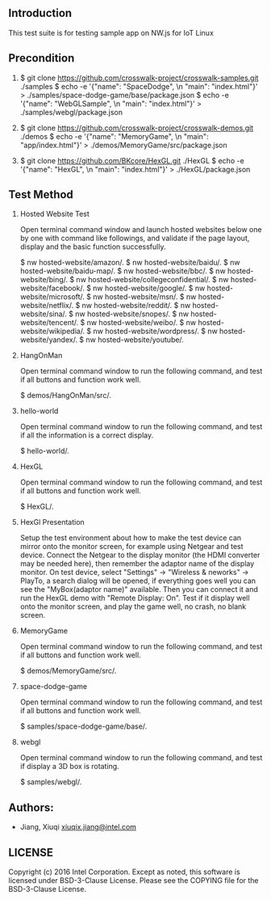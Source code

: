 ## Introduction

This test suite is for testing sample app on NW.js for IoT Linux

## Precondition

1. $ git clone https://github.com/crosswalk-project/crosswalk-samples.git ./samples
   $ echo -e '{"name": "SpaceDodge", \n "main": "index.html"}' > ./samples/space-dodge-game/base/package.json
   $ echo -e '{"name": "WebGLSample", \n "main": "index.html"}' > ./samples/webgl/package.json

2. $ git clone https://github.com/crosswalk-project/crosswalk-demos.git ./demos
   $ echo -e '{"name": "MemoryGame", \n "main": "app/index.html"}' > ./demos/MemoryGame/src/package.json

3. $ git clone https://github.com/BKcore/HexGL.git ./HexGL
   $ echo -e '{"name": "HexGL", \n "main": "index.html"}' > ./HexGL/package.json

## Test Method

1. Hosted Website Test
  
   Open terminal command window and launch hosted websites below one by one with command like followings,
   and validate if the page layout, display and the basic function successfully.
  
   $ nw hosted-website/amazon/.
   $ nw hosted-website/baidu/.
   $ nw hosted-website/baidu-map/.
   $ nw hosted-website/bbc/.
   $ nw hosted-website/bing/.
   $ nw hosted-website/collegeconfidential/.
   $ nw hosted-website/facebook/.
   $ nw hosted-website/google/.
   $ nw hosted-website/microsoft/.
   $ nw hosted-website/msn/.
   $ nw hosted-website/netflix/.
   $ nw hosted-website/reddit/.
   $ nw hosted-website/sina/.
   $ nw hosted-website/snopes/.
   $ nw hosted-website/tencent/.
   $ nw hosted-website/weibo/.
   $ nw hosted-website/wikipedia/.
   $ nw hosted-website/wordpress/.
   $ nw hosted-website/yandex/.
   $ nw hosted-website/youtube/.

2. HangOnMan

   Open terminal command window to run the following command, and test if all buttons and function work well.

   $ demos/HangOnMan/src/.

3. hello-world

   Open terminal command window to run the following command, and test if all the information is a correct display.

   $ hello-world/.

4. HexGL

   Open terminal command window to run the following command, and test if all buttons and function work well.

   $ HexGL/.

5. HexGl Presentation

   Setup the test environment about how to make the test device can mirror onto the monitor screen, for example
   using Netgear and test device. Connect the Netgear to the display monitor (the HDMI converter may be needed
   here), then remember the adaptor name of the display monitor. On test device, select "Settings" -> 
   "Wireless & neworks" -> PlayTo, a search dialog will be opened, if everything goes well you can see the
   "MyBox(adaptor name)" available. Then you can connect it and run the HexGL demo with "Remote Display: On".
   Test if it display well onto the monitor screen, and play the game well, no crash, no blank screen.

5. MemoryGame

   Open terminal command window to run the following command, and test if all buttons and function work well.

   $ demos/MemoryGame/src/.

6. space-dodge-game

   Open terminal command window to run the following command, and test if all buttons and function work well.

   $ samples/space-dodge-game/base/.

7. webgl

   Open terminal command window to run the following command, and test if display a 3D box is rotating.

   $ samples/webgl/.

## Authors:

* Jiang, Xiuqi <xiuqix.jiang@intel.com>

## LICENSE

Copyright (c) 2016 Intel Corporation.
Except as noted, this software is licensed under BSD-3-Clause License.
Please see the COPYING file for the BSD-3-Clause License.
